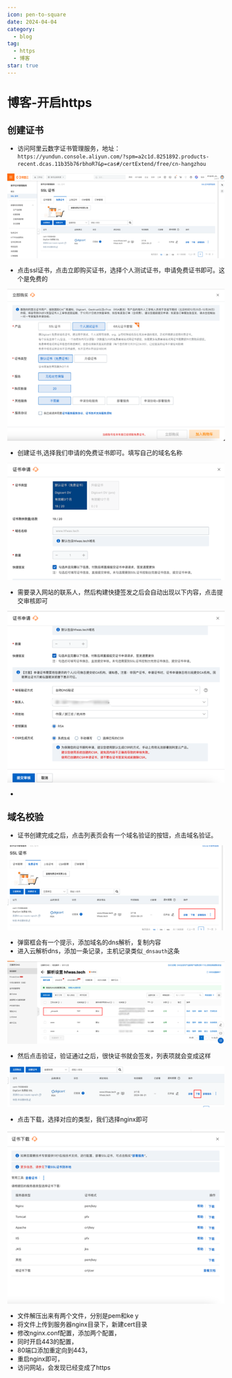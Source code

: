 ```yaml
---
icon: pen-to-square
date: 2024-04-04
category:
  - blog
tag:
  - https
  - 博客
star: true
---
```

#  博客-开启https

## 创建证书

- 访问阿里云数字证书管理服务，地址：`https://yundun.console.aliyun.com/?spm=a2c1d.8251892.products-recent.dcas.11b35b76rbhoR7&p=cas#/certExtend/free/cn-hangzhou`

![image-20240324233628134](./images/image-20240324233628134.png)

- 点击ssl证书，点击立即购买证书，选择个人测试证书，申请免费证书即可。这个是免费的

![image-20240324233722038](./images/image-20240324233722038.png)

- 创建证书,选择我们申请的免费证书即可。填写自己的域名名称

![image-20240324233846771](./images/image-20240324233846771.png)

- 需要录入网站的联系人，然后构建快捷签发之后会自动出现以下内容，点击提交审核即可

![image-20240324233929182](./images/image-20240324233929182.png)

- 

## 域名校验

- 证书创建完成之后，点击列表页会有一个域名验证的按钮，点击域名验证。

![image-20240324234113230](./images/image-20240324234113230.png)

- 弹窗框会有一个提示，添加域名的dns解析，复制内容
- 进入云解析dns，添加一条记录，主机记录类似`_dnsauth`这条

![image-20240324234234227](./images/image-20240324234234227.png)

- 然后点击验证，验证通过之后，很快证书就会签发，列表项就会变成这样

![image-20240324234409674](./images/image-20240324234409674.png)

- 点击下载，选择对应的类型，我们选择nginx即可

![image-20240324234605357](./images/image-20240324234605357.png)

- 文件解压出来有两个文件，分别是pem和ke y
- 将文件上传到服务器nginx目录下，新建cert目录
- 修改nginx.conf配置，添加两个配置，
- 同时开启443的配置，
- 80端口添加重定向到443，
- 重启nginx即可，
- 访问网站，会发现已经变成了https
